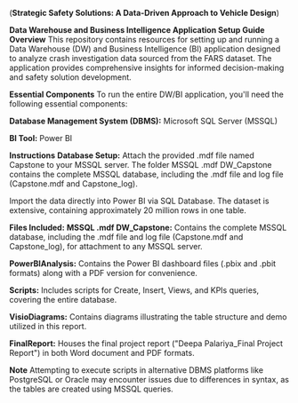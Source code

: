 (**Strategic Safety Solutions: A Data-Driven Approach to Vehicle Design**)

**Data Warehouse and Business Intelligence Application Setup Guide** 
**Overview**
This repository contains resources for setting up and running a Data Warehouse (DW) and Business Intelligence (BI) application designed to analyze crash investigation data sourced from the FARS dataset. The application provides comprehensive insights for informed decision-making and safety solution development.

**Essential Components**
To run the entire DW/BI application, you'll need the following essential components:

**Database Management System (DBMS):** Microsoft SQL Server (MSSQL)

**BI Tool:** Power BI

**Instructions**
**Database Setup:**
Attach the provided .mdf file named Capstone to your MSSQL server. The folder MSSQL .mdf DW_Capstone contains the complete MSSQL database, including the .mdf file and log file (Capstone.mdf and Capstone_log).

Import the data directly into Power BI via SQL Database. The dataset is extensive, containing approximately 20 million rows in one table.

**Files Included:**
**MSSQL .mdf DW_Capstone:** Contains the complete MSSQL database, including the .mdf file and log file (Capstone.mdf and Capstone_log), for attachment to any MSSQL server.

**PowerBIAnalysis:** Contains the Power BI dashboard files (.pbix and .pbit formats) along with a PDF version for convenience.

**Scripts:** Includes scripts for Create, Insert, Views, and KPIs queries, covering the entire database.

**VisioDiagrams:** Contains diagrams illustrating the table structure and demo utilized in this report.

**FinalReport:** Houses the final project report ("Deepa Palariya_Final Project Report") in both Word document and PDF formats.

**Note**
Attempting to execute scripts in alternative DBMS platforms like PostgreSQL or Oracle may encounter issues due to differences in syntax, as the tables are created using MSSQL queries.
